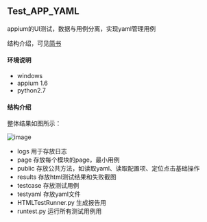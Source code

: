 ## Test_APP_YAML
appium的UI测试，数据与用例分离，实现yaml管理用例  

结构介绍，可见[简书](https://www.jianshu.com/p/00aff8435a92)

#### 环境说明
- windows
- appium 1.6
- python2.7

#### 结构介绍
整体结果如图所示：

![image](https://github.com/NJ-zero/Test_APP_YAML/raw/master/framework.png)

- logs 用于存放日志
- page 存放每个模块的page，最小用例
- public 存放公共方法，如读取yaml、读取配置项、定位点击基础操作
- results 存放html测试结果和失败截图
- testcase 存放测试用例
- testyaml 存放yaml文件
- HTMLTestRunner.py 生成报告用
- runtest.py 运行所有测试用例用